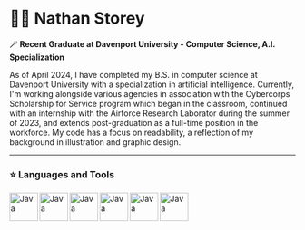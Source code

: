 # 🧙‍♂️ Nathan Storey

🪄 **Recent Graduate at Davenport University - Computer Science, A.I. Specialization**

As of April 2024, I have completed my B.S. in computer science at Davenport University with a specialization in artificial intelligence. Currently, I'm working alongside various agencies in association with the Cybercorps Scholarship for Service program which began in the classroom, continued with an internship with the Airforce Research Laborator during the summer of 2023, and extends post-graduation as a full-time position in the workforce. My code has a focus on readability, a reflection of my background in illustration and graphic design.

---

### :star: Languages and Tools
<img align="left" alt="Java" width="50px" style="padding0right:10px;" src="https://cdn.jsdelivr.net/gh/devicons/devicon/icons/java/java-original.svg"/>
<img align="left" alt="Java" width="50px" style="padding0right:10px;" src="https://cdn.jsdelivr.net/gh/devicons/devicon/icons/html5/html5-original.svg"/>
<img align="left" alt="Java" width="50px" style="padding0right:10px;" src="https://cdn.jsdelivr.net/gh/devicons/devicon/icons/css3/css3-original.svg"/>
<img align="left" alt="Java" width="50px" style="padding0right:10px;" src="https://cdn.jsdelivr.net/gh/devicons/devicon/icons/javascript/javascript-original.svg"/>
<img align="left" alt="Java" width="50px" style="padding0right:10px;" src="https://cdn.jsdelivr.net/gh/devicons/devicon/icons/photoshop/photoshop-plain.svg"/>
<img align="left" alt="Java" width="50px" style="padding0right:10px;" src="https://i.pinimg.com/originals/27/12/43/2712438ba3d5c24804f04df79dd3db39.png"/>


<!--
**storeyware/storeyware** is a ✨ _special_ ✨ repository because its `README.md` (this file) appears on your GitHub profile.

Here are some ideas to get you started:

- 🔭 I’m currently working on ...
- 🌱 I’m currently learning ...
- 👯 I’m looking to collaborate on ...
- 🤔 I’m looking for help with ...
- 💬 Ask me about ...
- 📫 How to reach me: ...
- 😄 Pronouns: ...
- ⚡ Fun fact: ...
-->
